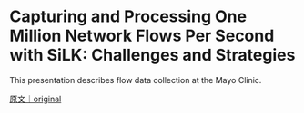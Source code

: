 
# Capturing and Processing One Million Network Flows Per Second with SiLK: Challenges and Strategies

This presentation describes flow data collection at the Mayo Clinic.

[原文｜original](https://insights.sei.cmu.edu/library/capturing-and-processing-one-million-network-flows-per-second-with-silk-challenges-and-strategies/)
        